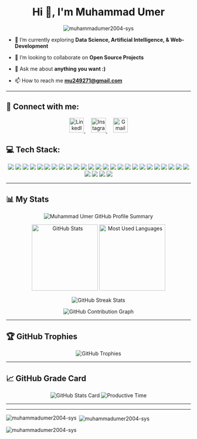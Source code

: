 <h1 align="center">Hi 👋, I'm Muhammad Umer</h1>

<p align="center"> <img src="https://komarev.com/ghpvc/?username=muhammadumer2004-sys&label=Profile%20views&color=0e75b6&style=flat" alt="muhammadumer2004-sys" /> </p>

- 🔭 I’m currently exploring **Data Science, Artificial Intelligence, & Web-Development**

- 👯 I’m looking to collaborate on **Open Source Projects**

- 💬 Ask me about **anything you want :)**

- 📫 How to reach me **mu249271@gmail.com**

---

## 🤝 Connect with me:
<p align="center">
  <a href="https://www.linkedin.com/in/muhammad-umer-40097531a" target="_blank">
    <img src="https://cdn.jsdelivr.net/gh/devicons/devicon/icons/linkedin/linkedin-original.svg" alt="LinkedIn" width="40" height="40"/>
  </a>
  &nbsp;&nbsp;&nbsp;
  <a href="https://www.instagram.com/_umer_muhammad/" target="_blank">
    <img src="https://cdn-icons-png.flaticon.com/512/2111/2111463.png" alt="Instagram" width="40" height="40"/>
  </a>
  &nbsp;&nbsp;&nbsp;
  <a href="mailto:mu249271@gmail.com" target="_blank">
    <img src="https://cdn-icons-png.flaticon.com/512/732/732200.png" alt="Gmail" width="40" height="40"/>
  </a>
</p>


## 💻 Tech Stack:
<p align="center">
  
  <!-- Programming & Markup -->
  <img src="https://img.shields.io/badge/Python-3776AB?style=for-the-badge&logo=python&logoColor=white" />
  <img src="https://img.shields.io/badge/C-00599C?style=for-the-badge&logo=c&logoColor=white" />
  <img src="https://img.shields.io/badge/C++-00599C?style=for-the-badge&logo=cplusplus&logoColor=white" />
  <img src="https://img.shields.io/badge/JavaScript-323330?style=for-the-badge&logo=javascript&logoColor=F7DF1E" />
  <img src="https://img.shields.io/badge/SQL-4479A1?style=for-the-badge&logo=databricks&logoColor=white" />
  <img src="https://img.shields.io/badge/HTML5-E34F26?style=for-the-badge&logo=html5&logoColor=white" />
  <img src="https://img.shields.io/badge/CSS3-1572B6?style=for-the-badge&logo=css3&logoColor=white" />
  
  <!-- Frameworks & Libraries -->
  <img src="https://img.shields.io/badge/Node.js-339933?style=for-the-badge&logo=nodedotjs&logoColor=white" />
  <img src="https://img.shields.io/badge/Express.js-000000?style=for-the-badge&logo=express&logoColor=white" />
  <img src="https://img.shields.io/badge/React-20232A?style=for-the-badge&logo=react&logoColor=61DAFB" />
  <img src="https://img.shields.io/badge/Tailwind_CSS-38B2AC?style=for-the-badge&logo=tailwind-css&logoColor=white" />
  <img src="https://img.shields.io/badge/Flask-000000?style=for-the-badge&logo=flask&logoColor=white" />
  
  <!-- Databases -->
  <img src="https://img.shields.io/badge/PostgreSQL-316192?style=for-the-badge&logo=postgresql&logoColor=white" />
  <img src="https://img.shields.io/badge/MongoDB-4EA94B?style=for-the-badge&logo=mongodb&logoColor=white" />
  <img src="https://img.shields.io/badge/Redis-D82C20?style=for-the-badge&logo=redis&logoColor=white" />
  
  <!-- Tools & Security -->
  <img src="https://img.shields.io/badge/Git-F05032?style=for-the-badge&logo=git&logoColor=white" />
  <img src="https://img.shields.io/badge/GitHub-181717?style=for-the-badge&logo=github&logoColor=white" />
  <img src="https://img.shields.io/badge/VS_Code-0078D4?style=for-the-badge&logo=visual-studio-code&logoColor=white" />
  <img src="https://img.shields.io/badge/Postman-FF6C37?style=for-the-badge&logo=postman&logoColor=white" />
  <img src="https://img.shields.io/badge/JWT-000000?style=for-the-badge&logo=jsonwebtokens&logoColor=white" />
  <img src="https://img.shields.io/badge/pgAdmin-316192?style=for-the-badge&logo=postgresql&logoColor=white" />
  <img src="https://img.shields.io/badge/Oracle_SQL_Developer-F80000?style=for-the-badge&logo=oracle&logoColor=white" />
  <img src="https://img.shields.io/badge/Jupyter-F37626?style=for-the-badge&logo=jupyter&logoColor=white" />
  <img src="https://img.shields.io/badge/Ubuntu-E95420?style=for-the-badge&logo=ubuntu&logoColor=white" />
  <img src="https://img.shields.io/badge/Cisco_Packet_Tracer-1BA0D7?style=for-the-badge&logo=cisco&logoColor=white" />
  <img src="https://img.shields.io/badge/Google_Colab-F9AB00?style=for-the-badge&logo=googlecolab&logoColor=black" />
  <img src="https://img.shields.io/badge/Dev--C++-blue?style=for-the-badge&logo=dev.to&logoColor=white" />
  <img src="https://img.shields.io/badge/Word-2B579A?style=for-the-badge&logo=microsoft-word&logoColor=white" />
  <img src="https://img.shields.io/badge/PowerPoint-B7472A?style=for-the-badge&logo=microsoft-powerpoint&logoColor=white" />

  ---

## 📊 My Stats

<p align="center">
  <img src="https://github-profile-summary-cards.vercel.app/api/cards/profile-details?username=muhammadumer2004-sys&theme=github_dark" alt="Muhammad Umer GitHub Profile Summary"/>
</p>

<p align="center">
  <img src="https://github-readme-stats.vercel.app/api?username=muhammadumer2004-sys&show_icons=true&theme=tokyonight&count_private=true" alt="GitHub Stats" height="180"/>
  <img src="https://github-readme-stats.vercel.app/api/top-langs/?username=muhammadumer2004-sys&layout=compact&theme=tokyonight" alt="Most Used Languages" height="180"/>
</p>

<p align="center">
  <img src="https://github-readme-streak-stats.herokuapp.com/?user=muhammadumer2004-sys&theme=tokyonight" alt="GitHub Streak Stats" />
</p>

<p align="center">
  <img src="https://github-contribution-graph.ez4o.com/?username=muhammadumer2004-sys&theme=github-dark" alt="GitHub Contribution Graph" />
</p>

---

## 🏆 GitHub Trophies

<p align="center">
  <img src="https://github-profile-trophy.vercel.app/?username=muhammadumer2004-sys&theme=tokyonight&no-frame=true&margin-w=15" alt="GitHub Trophies"/>
</p>

---

## 📈 GitHub Grade Card

<p align="center">
  <img src="https://github-profile-summary-cards.vercel.app/api/cards/stats?username=muhammadumer2004-sys&theme=github_dark" alt="GitHub Stats Card"/>
  <img src="https://github-profile-summary-cards.vercel.app/api/cards/productive-time?username=muhammadumer2004-sys&theme=github_dark&utcOffset=5" alt="Productive Time"/>
</p>

---

</p>

---

<p><img align="left" src="https://github-readme-stats.vercel.app/api/top-langs?username=muhammadumer2004-sys&show_icons=true&locale=en&layout=compact" alt="muhammadumer2004-sys" /></p>

<p>&nbsp;<img align="center" src="https://github-readme-stats.vercel.app/api?username=muhammadumer2004-sys&show_icons=true&locale=en" alt="muhammadumer2004-sys" /></p>

<p><img align="center" src="https://github-readme-streak-stats.herokuapp.com/?user=muhammadumer2004-sys&" alt="muhammadumer2004-sys" /></p>
